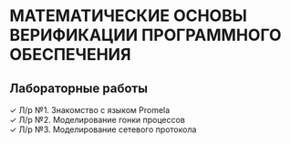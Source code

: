 # МАТЕМАТИЧЕСКИЕ ОСНОВЫ ВЕРИФИКАЦИИ ПРОГРАММНОГО ОБЕСПЕЧЕНИЯ
## Лабораторные работы
✓ Л/р №1. Знакомство с языком Promela <br />
✓ Л/р №2. Моделирование гонки процессов <br />
✓ Л/р №3. Моделирование сетевого протокола <br />
